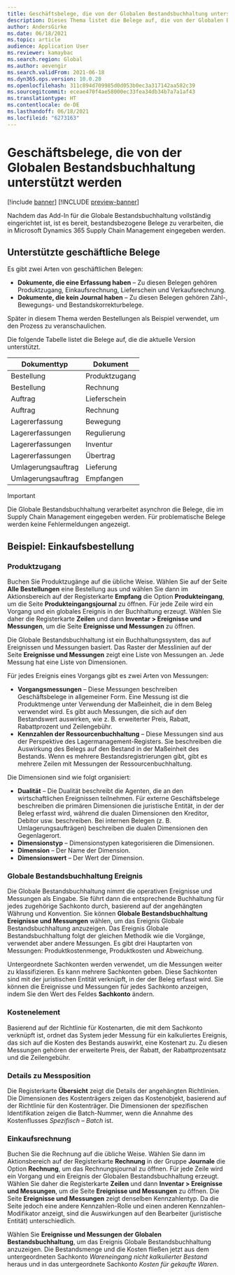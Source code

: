 ```yaml
---
title: Geschäftsbelege, die von der Globalen Bestandsbuchhaltung unterstützt werden
description: Dieses Thema listet die Belege auf, die von der Globalen Bestandsbuchhaltung unterstützt werden. Es enthält auch ein detailliertes Beispiel für Einkaufsbestellung Belege.
author: AndersGirke
ms.date: 06/18/2021
ms.topic: article
audience: Application User
ms.reviewer: kamaybac
ms.search.region: Global
ms.author: aevengir
ms.search.validFrom: 2021-06-18
ms.dyn365.ops.version: 10.0.20
ms.openlocfilehash: 311c894d709985d0d053b0ec3a317142aa582c39
ms.sourcegitcommit: eceae470f4ae58000ec33fea34db34b7a7a1af43
ms.translationtype: HT
ms.contentlocale: de-DE
ms.lasthandoff: 06/18/2021
ms.locfileid: "6273163"
---
```

# <a name="business-documents-supported-by-global-inventory-accounting"></a>Geschäftsbelege, die von der Globalen Bestandsbuchhaltung unterstützt werden

[!include [banner](../includes/banner.md)]
[!INCLUDE [preview-banner](../includes/preview-banner.md)]

Nachdem das Add-In für die Globale Bestandsbuchhaltung vollständig eingerichtet ist, ist es bereit, bestandsbezogene Belege zu verarbeiten, die in Microsoft Dynamics 365 Supply Chain Management eingegeben werden.

## <a name="supported-business-documents"></a>Unterstützte geschäftliche Belege

Es gibt zwei Arten von geschäftlichen Belegen:

- **Dokumente, die eine Erfassung haben** – Zu diesen Belegen gehören Produktzugang, Einkaufsrechnung, Lieferschein und Verkaufsrechnung.
- **Dokumente, die kein Journal haben** – Zu diesen Belegen gehören Zähl-, Bewegungs- und Bestandskorrekturbelege.

Später in diesem Thema werden Bestellungen als Beispiel verwendet, um den Prozess zu veranschaulichen.

Die folgende Tabelle listet die Belege auf, die die aktuelle Version unterstützt.

| Dokumenttyp      | Dokument        |
|--------------------|-----------------|
| Bestellung     | Produktzugang |
| Bestellung     | Rechnung         |
| Auftrag        | Lieferschein    |
| Auftrag        | Rechnung         |
| Lagererfassung | Bewegung        |
| Lagererfassungen | Regulierung      |
| Lagererfassungen | Inventur        |
| Lagererfassungen | Übertrag        |
| Umlagerungsauftrag     | Lieferung        |
| Umlagerungsauftrag     | Empfangen         |

> [!IMPORTANT]
> Die Globale Bestandsbuchhaltung verarbeitet asynchron die Belege, die im Supply Chain Management eingegeben werden. Für problematische Belege werden keine Fehlermeldungen angezeigt.

## <a name="example-purchase-order"></a>Beispiel: Einkaufsbestellung

### <a name="product-receipt"></a>Produktzugang

Buchen Sie Produktzugänge auf die übliche Weise. Wählen Sie auf der Seite **Alle Bestellungen** eine Bestellung aus und wählen Sie dann im Aktionsbereich auf der Registerkarte **Empfang** die Option **Produkteingang**, um die Seite **Produkteingangsjournal** zu öffnen. Für jede Zeile wird ein Vorgang und ein globales Ereignis in der Buchhaltung erzeugt. Wählen Sie daher die Registerkarte **Zeilen** und dann **Inventar \> Ereignisse und Messungen**, um die Seite **Ereignisse und Messungen** zu öffnen.

Die Globale Bestandsbuchhaltung ist ein Buchhaltungssystem, das auf Ereignissen und Messungen basiert. Das Raster der Messlinien auf der Seite **Ereignisse und Messungen** zeigt eine Liste von Messungen an. Jede Messung hat eine Liste von Dimensionen.

Für jedes Ereignis eines Vorgangs gibt es zwei Arten von Messungen:

- **Vorgangsmessungen** – Diese Messungen beschreiben Geschäftsbelege in allgemeiner Form. Eine Messung ist die Produktmenge unter Verwendung der Maßeinheit, die in dem Beleg verwendet wird. Es gibt auch Messungen, die sich auf den Bestandswert auswirken, wie z. B. erweiterter Preis, Rabatt, Rabattprozent und Zeilengebühr.
- **Kennzahlen der Ressourcenbuchhaltung** – Diese Messungen sind aus der Perspektive des Lagermanagement-Registers. Sie beschreiben die Auswirkung des Belegs auf den Bestand in der Maßeinheit des Bestands. Wenn es mehrere Bestandsregistrierungen gibt, gibt es mehrere Zeilen mit Messungen der Ressourcenbuchhaltung.

Die Dimensionen sind wie folgt organisiert:

- **Dualität** – Die Dualität beschreibt die Agenten, die an den wirtschaftlichen Ereignissen teilnehmen. Für externe Geschäftsbelege beschreiben die primären Dimensionen die juristische Entität, in der der Beleg erfasst wird, während die dualen Dimensionen den Kreditor, Debitor usw. beschreiben. Bei internen Belegen (z. B. Umlagerungsaufträgen) beschreiben die dualen Dimensionen den Gegenlagerort.
- **Dimensionstyp** – Dimensionstypen kategorisieren die Dimensionen.
- **Dimension** – Der Name der Dimension.
- **Dimensionswert** – Der Wert der Dimension.

### <a name="global-inventory-accounting-event"></a>Globale Bestandsbuchhaltung Ereignis

Die Globale Bestandsbuchhaltung nimmt die operativen Ereignisse und Messungen als Eingabe. Sie führt dann die entsprechende Buchhaltung für jedes zugehörige Sachkonto durch, basierend auf der angehängten Währung und Konvention. Sie können **Globale Bestandsbuchhaltung Ereignisse und Messungen** wählen, um das Ereignis Globale Bestandsbuchhaltung anzuzeigen. Das Ereignis Globale Bestandsbuchhaltung folgt der gleichen Methodik wie die Vorgänge, verwendet aber andere Messungen. Es gibt drei Hauptarten von Messungen: Produktkostenmenge, Produktkosten und Abweichung.

Untergeordnete Sachkonten werden verwendet, um die Messungen weiter zu klassifizieren. Es kann mehrere Sachkonten geben. Diese Sachkonten sind mit der juristischen Entität verknüpft, in der der Beleg erfasst wird. Sie können die Ereignisse und Messungen für jedes Sachkonto anzeigen, indem Sie den Wert des Feldes **Sachkonto** ändern.

### <a name="cost-element"></a>Kostenelement

Basierend auf der Richtlinie für Kostenarten, die mit dem Sachkonto verknüpft ist, ordnet das System jeder Messung für ein kalkuliertes Ereignis, das sich auf die Kosten des Bestands auswirkt, eine Kostenart zu. Zu diesen Messungen gehören der erweiterte Preis, der Rabatt, der Rabattprozentsatz und die Zeilengebühr.

### <a name="measurement-line-details"></a>Details zu Messposition

Die Registerkarte **Übersicht** zeigt die Details der angehängten Richtlinien. Die Dimensionen des Kostenträgers zeigen das Kostenobjekt, basierend auf der Richtlinie für den Kostenträger. Die Dimensionen der spezifischen Identifikation zeigen die Batch-Nummer, wenn die Annahme des Kostenflusses *Spezifisch – Batch* ist.

### <a name="purchase-invoice"></a>Einkaufsrechnung

Buchen Sie die Rechnung auf die übliche Weise. Wählen Sie dann im Aktionsbereich auf der Registerkarte **Rechnung** in der Gruppe **Journale** die Option **Rechnung**, um das Rechnungsjournal zu öffnen. Für jede Zeile wird ein Vorgang und ein Ereignis der Globalen Bestandsbuchhaltung erzeugt. Wählen Sie daher die Registerkarte **Zeilen** und dann **Inventar \> Ereignisse und Messungen**, um die Seite **Ereignisse und Messungen** zu öffnen. Die Seite **Ereignisse und Messungen** zeigt denselben Kennzahlentyp. Da die Seite jedoch eine andere Kennzahlen-Rolle und einen anderen Kennzahlen-Modifikator anzeigt, sind die Auswirkungen auf den Bearbeiter (juristische Entität) unterschiedlich.

Wählen Sie **Ereignisse und Messungen der Globalen Bestandsbuchhaltung**, um das Ereignis Globale Bestandsbuchhaltung anzuzeigen. Die Bestandsmenge und die Kosten fließen jetzt aus dem untergeordneten Sachkonto *Wareneingang nicht kalkulierter Bestand* heraus und in das untergeordnete Sachkonto *Kosten für gekaufte Waren*.
